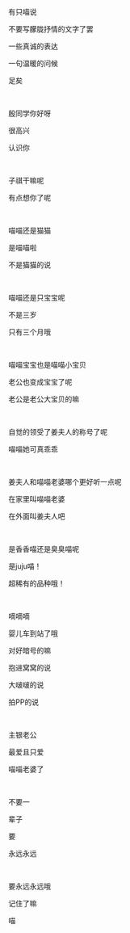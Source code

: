 有只喵说

不要写朦胧抒情的文字了罢

一些真诚的表达

一句温暖的问候

足矣

<br />

殷同学你好呀

很高兴

认识你

<br />

子祺干嘛呢

有点想你了呢

<br />

喵喵还是猫猫

是喵喵啦

不是猫猫的说

<br />

喵喵还是只宝宝呢

不是三岁

只有三个月哦

<br />

喵喵宝宝也是喵喵小宝贝

老公也变成宝宝了呢

老公是老公大宝贝的嘛

<br />

自觉的领受了姜夫人的称号了呢

喵喵她可真乖乖

<br />

姜夫人和喵喵老婆哪个更好听一点呢

在家里叫喵喵老婆

在外面叫姜夫人吧

<br />

是香香喵还是臭臭喵呢

是juju喵！

超稀有的品种哦！

<br />

嘀嘀嘀

婴儿车到站了哦

对好暗号的嘛

抱进窝窝的说

大啵啵的说

拍PP的说

<br />

主银老公

最爱且只爱

喵喵老婆了

<br />

不要一

辈子

要

永远永远

<br />

要永远永远哦

记住了嘛

喵